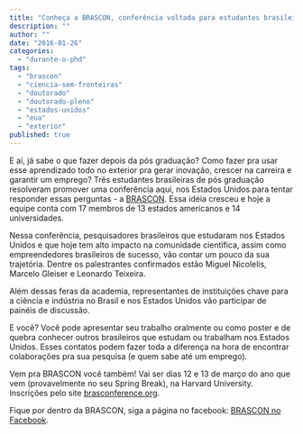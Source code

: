```yaml
---
title: "Conheça a BRASCON, conferência voltada para estudantes brasileiros nos EUA"
description: ""
author: ""
date: "2016-01-26"
categories: 
  - "durante-o-phd"
tags: 
  - "brascon"
  - "ciencia-sem-fronteiras"
  - "doutorado"
  - "doutorado-pleno"
  - "estados-unidos"
  - "eua"
  - "exterior"
published: true
---
```


E aí, já sabe o que fazer depois da pós graduação? Como fazer pra usar esse aprendizado todo no exterior pra gerar inovação, crescer na carreira e garantir um emprego? Três estudantes brasileiras de pós graduação resolveram promover uma conferência aqui, nos Estados Unidos para tentar responder essas perguntas - a [BRASCON](http://www.brasconference.org/). Essa idéia cresceu e hoje a equipe conta com 17 membros de 13 estados americanos e 14 universidades.

Nessa conferência, pesquisadores brasileiros que estudaram nos Estados Unidos e que hoje tem alto impacto na comunidade científica, assim como empreendedores brasileiros de sucesso, vão contar um pouco da sua trajetória. Dentre os palestrantes confirmados estão Miguel Nicolelis, Marcelo Gleiser e Leonardo Teixeira.

Além dessas feras da academia, representantes de instituições chave para a ciência e indústria no Brasil e nos Estados Unidos vão participar de painéis de discussão.

E você? Você pode apresentar seu trabalho oralmente ou como poster e de quebra conhecer outros brasileiros que estudam ou trabalham nos Estados Unidos. Esses contatos podem fazer toda a diferença na hora de encontrar colaborações pra sua pesquisa (e quem sabe até um emprego).

Vem pra BRASCON você também! Vai ser dias 12 e 13 de março do ano que vem (provavelmente no seu Spring Break), na Harvard University. Inscrições pelo site [brasconference.org](http://www.brasconference.org/).

Fique por dentro da BRASCON, siga a página no facebook: [BRASCON no Facebook](https://www.facebook.com/brasconference).
